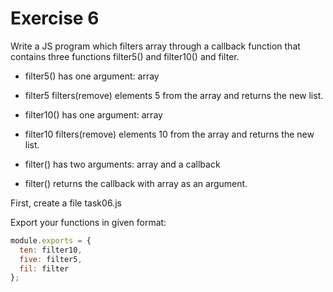 # Exercise 6

Write a JS program which filters array through a callback function that contains three 
functions filter5() and filter10() and filter.

- filter5() has one argument: array

- filter5 filters(remove) elements 5 from the array and returns the new list.

- filter10() has one argument: array

- filter10 filters(remove) elements 10 from the array and returns the new list.

- filter() has two arguments: array and a callback

- filter() returns the callback with array as an argument.

First, create a file task06.js

Export your functions in given format:

```js
module.exports = {
  ten: filter10,
  five: filter5,
  fil: filter
};
```
